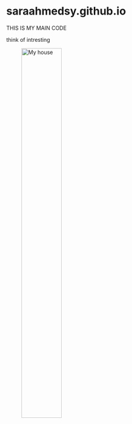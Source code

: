 # saraahmedsy.github.io
<!DOCTYPE html>
<html lang="en">
<head>
    <meta charset="UTF-8">
    <meta name="viewport" content="width=device-width, initial-scale=1.0">
    <title>My first page</title>
    <link rel"stylesheet" href="<script src="https://kit.fontawesome.com/504edb2c6d.js" crossorigin="anonymous"/>
</head>
<body>
    <i class="fas fa-address-card"></i>
    <main>
        <p>THIS IS MY MAIN CODE</p></main>
    <footer>
        <p>think of intresting</p>
    </footer>
    <figure>
        <img src="/Users/saraahmed/Desktop/sara.png"
             width="50%" alt="My house"
    </figure>
    
</body>
</html>
